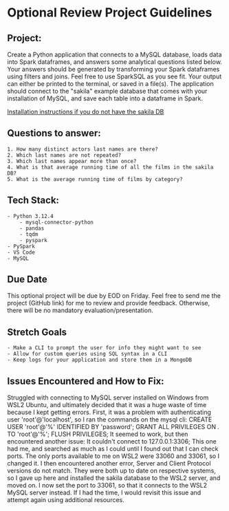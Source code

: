 # Optional Review Project Guidelines

## Project:
Create a Python application that connects to a MySQL database,
loads data into Spark dataframes, and answers some analytical questions listed below. 
Your answers should be generated by transforming your Spark dataframes using
filters and joins. Feel free to use SparkSQL as you see fit. Your output
can either be printed to the terminal, or saved in a file(s).
The application should connect to the "sakila" example database that comes with
your installation of MySQL, and save each table into a dataframe in Spark.

[Installation instructions if you do not have the sakila DB](https://dev.mysql.com/doc/sakila/en/sakila-installation.html)


## Questions to answer:

    1. How many distinct actors last names are there?
    2. Which last names are not repeated?
    3. Which last names appear more than once?
    4. What is that average running time of all the films in the sakila DB?
    5. What is the average running time of films by category?

## Tech Stack:
    - Python 3.12.4
        - mysql-connector-python
        - pandas
        - tqdm
        - pyspark
    - PySpark
    - VS Code
    - MySQL

## Due Date

This optional project will be due by EOD on Friday. Feel free to send me the project (GitHub link)
for me to review and provide feedback. Otherwise, there will be no mandatory evaluation/presentation.

## Stretch Goals

    - Make a CLI to prompt the user for info they might want to see
    - Allow for custom queries using SQL syntax in a CLI
    - Keep logs for your application and store them in a MongoDB

## Issues Encountered and How to Fix:

Struggled with connecting to MySQL server installed on Windows from WSL2 Ubuntu, and ultimately decided that it was a huge waste of time because I kept getting errors. First, it was a problem with authenticating user 'root'@'localhost', so I ran the commands on the mysql cli: 
CREATE USER 'root'@'%' IDENTIFIED BY 'password'; 
GRANT ALL PRIVILEGES ON *.* TO 'root'@'%';
FLUSH PRIVILEGES;
It seemed to work, but then encountered another issue: It couldn't connect to 127.0.0.1:3306; This one had me, and searched as much as I could until I found out that I can check ports. The only ports available to me on WSL2 were 33060 and 33061, so I changed it. 
I then encountered another error, Server and Client Protocol versions do not match. They were both up to date on respective systems, so I gave up here and installed the sakila database to the WSL2 server, and moved on. 
I now set the port to 33061, so that it connects to the WSL2 MySQL server instead. If I had the time, I would revisit this issue and attempt again using additional resources. 